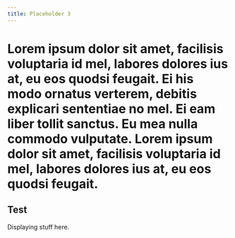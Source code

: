 ```yaml
---
title: Placeholder 3
---
```

# Lorem ipsum dolor sit amet, facilisis voluptaria id mel, labores dolores ius at, eu eos quodsi feugait. Ei his modo ornatus verterem, debitis explicari sententiae no mel. Ei eam liber tollit sanctus. Eu mea nulla commodo vulputate. Lorem ipsum dolor sit amet, facilisis voluptaria id mel, labores dolores ius at, eu eos quodsi feugait.

## Test
Displaying stuff here.
